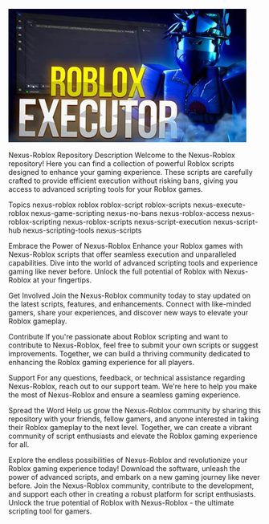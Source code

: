 ![Preview Image](OIP.jpg)

Nexus-Roblox Repository
Description
Welcome to the Nexus-Roblox repository! Here you can find a collection of powerful Roblox scripts designed to enhance your gaming experience. These scripts are carefully crafted to provide efficient execution without risking bans, giving you access to advanced scripting tools for your Roblox games.

Topics
nexus-roblox
roblox
roblox-script
roblox-scripts
nexus-execute-roblox
nexus-game-scripting
nexus-no-bans
nexus-roblox-access
nexus-roblox-scripting
nexus-roblox-scripts
nexus-script-execution
nexus-script-hub
nexus-scripting-tools
nexus-scripts


Embrace the Power of Nexus-Roblox
Enhance your Roblox games with Nexus-Roblox scripts that offer seamless execution and unparalleled capabilities. Dive into the world of advanced scripting tools and experience gaming like never before. Unlock the full potential of Roblox with Nexus-Roblox at your fingertips.



Get Involved
Join the Nexus-Roblox community today to stay updated on the latest scripts, features, and enhancements. Connect with like-minded gamers, share your experiences, and discover new ways to elevate your Roblox gameplay.

Contribute
If you're passionate about Roblox scripting and want to contribute to Nexus-Roblox, feel free to submit your own scripts or suggest improvements. Together, we can build a thriving community dedicated to enhancing the Roblox gaming experience for all players.

Support
For any questions, feedback, or technical assistance regarding Nexus-Roblox, reach out to our support team. We're here to help you make the most of Nexus-Roblox and ensure a seamless gaming experience.

Spread the Word
Help us grow the Nexus-Roblox community by sharing this repository with your friends, fellow gamers, and anyone interested in taking their Roblox gameplay to the next level. Together, we can create a vibrant community of script enthusiasts and elevate the Roblox gaming experience for all.

Explore the endless possibilities of Nexus-Roblox and revolutionize your Roblox gaming experience today! Download the software, unleash the power of advanced scripts, and embark on a new gaming journey like never before. Join the Nexus-Roblox community, contribute to the development, and support each other in creating a robust platform for script enthusiasts. Unlock the true potential of Roblox with Nexus-Roblox - the ultimate scripting tool for gamers.

